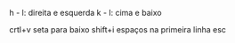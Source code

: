 
h - l: direita e esquerda
k - l: cima e baixo

crtl+v 
seta para baixo
shift+i 
espaços na primeira linha
esc
